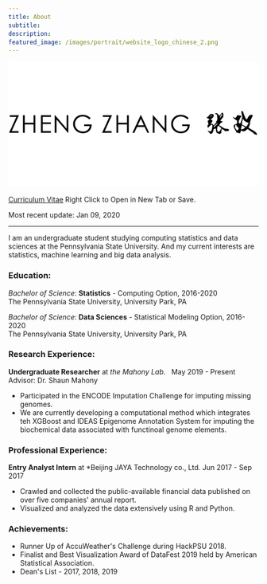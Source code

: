 ```yaml
---
title: About
subtitle: 
description:
featured_image: /images/portrait/website_logo_chinese_2.png
---
```


![](images/portrait/website_logo_chinese_2.png)

<!-- <a href="documents/zheng_zhang_cv.pdf" download class="button">Curriculum Vitae</a> &nbsp; Most recent update: Oct 29, 2019 -->
[Curriculum Vitae](documents/zheng_zhang_cv.pdf) Right Click to Open in New Tab or Save. 

Most recent update: Jan 09, 2020

---
 
I am an undergraduate student studying computing statistics and data sciences at the Pennsylvania State University. 
And my current interests are statistics, machine learning and big data analysis. 

### Education: 

*Bachelor of Science*: **Statistics** - Computing Option, 2016-2020  
The Pennsylvania State University, University Park, PA

*Bachelor of Science*: **Data Sciences** - Statistical Modeling Option, 2016-2020  
The Pennsylvania State University, University Park, PA


### Research Experience: 

**Undergraduate Researcher** at *the Mahony Lab*. &nbsp; May 2019 - Present  
Advisor: Dr. Shaun Mahony

* Participated in the ENCODE Imputation Challenge for imputing missing genomes. 
* We are currently developing a computational method which integrates teh XGBoost and IDEAS Epigenome Annotation System for imputing the biochemical data associated with functinoal genome elements. 

### Professional Experience: 

**Entry Analyst Intern** at *Beijing JAYA Technology co., Ltd. Jun 2017 - Sep 2017

* Crawled and collected the public-available financial data published on over five companies' annual report. 
* Visualized and analyzed the data extensively using R and Python. 

### Achievements: 

* Runner Up of AccuWeather's Challenge during HackPSU 2018. 
* Finalist and Best Visualization Award of DataFest 2019 held by American Statistical Association. 
* Dean's List - 2017, 2018, 2019
